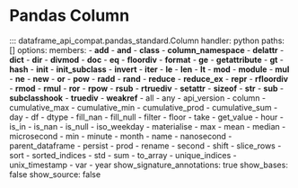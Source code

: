 # Pandas Column
::: dataframe_api_compat.pandas_standard.Column
    handler: python
    paths: []
    options:
      members:
      - __add__
      - __and__
      - __class__
      - __column_namespace__
      - __delattr__
      - __dict__
      - __dir__
      - __divmod__
      - __doc__
      - __eq__
      - __floordiv__
      - __format__
      - __ge__
      - __getattribute__
      - __gt__
      - __hash__
      - __init__
      - __init_subclass__
      - __invert__
      - __iter__
      - __le__
      - __len__
      - __lt__
      - __mod__
      - __module__
      - __mul__
      - __ne__
      - __new__
      - __or__
      - __pow__
      - __radd__
      - __rand__
      - __reduce__
      - __reduce_ex__
      - __repr__
      - __rfloordiv__
      - __rmod__
      - __rmul__
      - __ror__
      - __rpow__
      - __rsub__
      - __rtruediv__
      - __setattr__
      - __sizeof__
      - __str__
      - __sub__
      - __subclasshook__
      - __truediv__
      - __weakref__
      - all
      - any
      - api_version
      - column
      - cumulative_max
      - cumulative_min
      - cumulative_prod
      - cumulative_sum
      - day
      - df
      - dtype
      - fill_nan
      - fill_null
      - filter
      - floor
      - take
      - get_value
      - hour
      - is_in
      - is_nan
      - is_null
      - iso_weekday
      - materialise
      - max
      - mean
      - median
      - microsecond
      - min
      - minute
      - month
      - name
      - nanosecond
      - parent_dataframe
      - persist
      - prod
      - rename
      - second
      - shift
      - slice_rows
      - sort
      - sorted_indices
      - std
      - sum
      - to_array
      - unique_indices
      - unix_timestamp
      - var
      - year
      show_signature_annotations: true
      show_bases: false
      show_source: false

